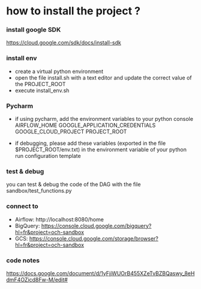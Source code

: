 # how to install the project ?

### install google SDK
https://cloud.google.com/sdk/docs/install-sdk

### install env
- create a virtual python environment 
- open the file install.sh with a text editor and update the correct value of the PROJECT_ROOT
- execute install_env.sh 


### Pycharm 
- if using pycharm, add the environment variables to your python console 
AIRFLOW_HOME
GOOGLE_APPLICATION_CREDENTIALS
GOOGLE_CLOUD_PROJECT
PROJECT_ROOT

- if debugging, please add these variables 
(exported in the file $PROJECT_ROOT/env.txt) in the environment variable 
of your python run configuration template

### test & debug
you can test & debug the code of the DAG with the file sandbox/test_functions.py

### connect to 
- Airflow: http://localhost:8080/home
- BigQuery: https://console.cloud.google.com/bigquery?hl=fr&project=och-sandbox
- GCS: https://console.cloud.google.com/storage/browser?hl=fr&project=och-sandbox


### code notes
https://docs.google.com/document/d/1yFjjWUOrB455XZeTvBZBQaswy_8eHdmF4OZicd8Fw-M/edit#


